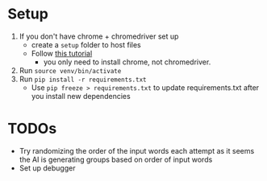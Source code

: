 # Setup

1. If you don't have chrome + chromedriver set up
   - create a `setup` folder to host files
   - Follow [this tutorial](https://cloudbytes.dev/snippets/run-selenium-and-chrome-on-wsl2)
     - you only need to install chrome, not chromedriver.
2. Run `source venv/bin/activate`
3. Run `pip install -r requirements.txt`
   - Use `pip freeze > requirements.txt` to update requirements.txt after you install new dependencies

# TODOs

- Try randomizing the order of the input words each attempt as it seems the AI is generating groups based on order of input words
- Set up debugger
